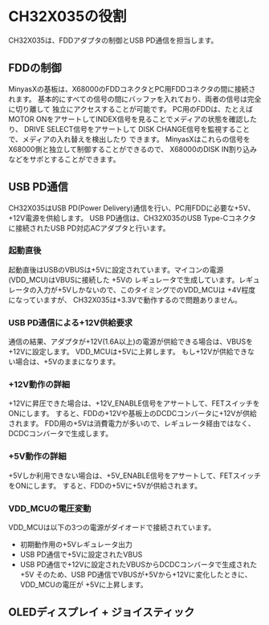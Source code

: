 # CH32X035の役割
CH32X035は、FDDアダプタの制御とUSB PD通信を担当します。

## FDDの制御
MinyasXの基板は、X68000のFDDコネクタとPC用FDDコネクタの間に接続されます。
基本的にすべての信号の間にバッファを入れており、両者の信号は完全に切り離して
独立にアクセスすることが可能です。
PC用のFDDは、たとえばMOTOR ONをアサートしてINDEX信号を見ることでメディアの状態を確認したり、
DRIVE SELECT信号をアサートして DISK CHANGE信号を監視することで、メディアの入れ替えを検出したり
できます。
MinyasXはこれらの信号をX68000側と独立して制御することができるので、
X68000のDISK IN割り込みなどをサポとすることができます。

## USB PD通信
CH32X035はUSB PD(Power Delivery)通信を行い、PC用FDDに必要な+5V、+12V電源を供給します。
USB PD通信は、CH32X035のUSB Type-Cコネクタに接続されたUSB PD対応ACアダプタと行います。

### 起動直後
起動直後はUSBのVBUSは+5Vに設定されています。マイコンの電源(VDD_MCU)はVBUSに接続した +5Vの
レギュレータで生成しています。レギュレータの入力が+5Vしかないので、このタイミングでのVDD_MCUは
+4V程度になっていますが、 CH32X035は+3.3Vで動作するので問題ありません。

### USB PD通信による+12V供給要求
通信の結果、アダプタが+12V(1.6A以上)の電源が供給できる場合は、VBUSを+12Vに設定します。
VDD_MCUは+5Vに上昇します。
もし+12Vが供給できない場合は、+5Vのままになります。

### +12V動作の詳細
+12Vに昇圧できた場合は、+12V_ENABLE信号をアサートして、FETスイッチをONにします。
すると、FDDの+12Vや基板上のDCDCコンバータに+12Vが供給されます。
FDD用の+5Vは消費電力が多いので、レギュレータ経由ではなく、DCDCコンバータで生成します。

### +5V動作の詳細
+5Vしか利用できない場合は、+5V_ENABLE信号をアサートして、FETスイッチをONにします。
すると、FDDの+5Vに+5Vが供給されます。

### VDD_MCUの電圧変動
VDD_MCUは以下の3つの電源がダイオードで接続されています。
* 初期動作用の+5Vレギュレータ出力
* USB PD通信で+5Vに設定されたVBUS
* USB PD通信で+12Vに設定されたVBUSからDCDCコンバータで生成された+5V
そのため、USB PD通信でVBUSが+5Vから+12Vに変化したときに、VDD_MCUの電圧が +5Vに上昇します。


## OLEDディスプレイ + ジョイスティック
